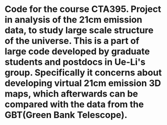 Code for the course CTA395. Project in analysis of the 21cm emission data, to study large scale structure of the universe. This is a part of large code developed by graduate students and postdocs in Ue-Li's group. Specifically it concerns about developing virtual 21cm emission 3D maps, which afterwards can be compared with the data from the GBT(Green Bank Telescope).
===
